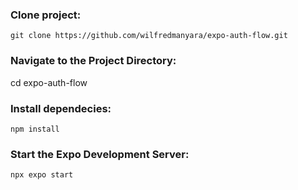 
### Clone project:

`git clone https://github.com/wilfredmanyara/expo-auth-flow.git`

### Navigate to the Project Directory:

cd expo-auth-flow

### Install dependecies:

`npm install`

### Start the Expo Development Server:

`npx expo start`
